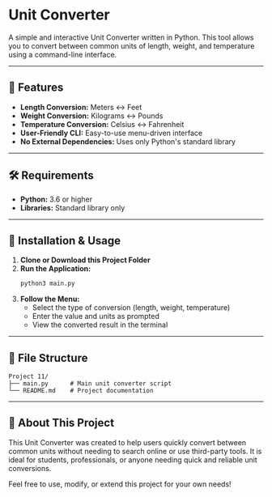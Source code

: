 # Unit Converter

A simple and interactive Unit Converter written in Python. This tool allows you to convert between common units of length, weight, and temperature using a command-line interface.

---

## 🔄 Features
- **Length Conversion:** Meters ↔ Feet
- **Weight Conversion:** Kilograms ↔ Pounds
- **Temperature Conversion:** Celsius ↔ Fahrenheit
- **User-Friendly CLI:** Easy-to-use menu-driven interface
- **No External Dependencies:** Uses only Python's standard library

---

## 🛠️ Requirements
- **Python:** 3.6 or higher
- **Libraries:** Standard library only

---

## 🚀 Installation & Usage
1. **Clone or Download this Project Folder**
2. **Run the Application:**
   ```bash
   python3 main.py
   ```
3. **Follow the Menu:**
   - Select the type of conversion (length, weight, temperature)
   - Enter the value and units as prompted
   - View the converted result in the terminal

---

## 📁 File Structure
```
Project 11/
├── main.py      # Main unit converter script
└── README.md    # Project documentation
```

---

## 📝 About This Project
This Unit Converter was created to help users quickly convert between common units without needing to search online or use third-party tools. It is ideal for students, professionals, or anyone needing quick and reliable unit conversions.

Feel free to use, modify, or extend this project for your own needs!
